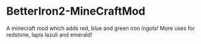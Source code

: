 BetterIron2-MineCraftMod
========================

A minecraft mod which adds red, blue and green iron ingots! More uses for redstone, lapis lazuli and emerald!